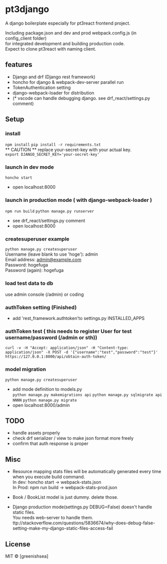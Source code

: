# pt3django
A django boilerplate especially for pt3react frontend project.

Including package.json and dev and prod webpack.config.js (in config_client folder)  
for integrated development and building production code.  
Expect to clone pt3react with naming client.


## features
- Django and drf (Django rest framework)
- honcho for django & webpack-dev-server parallel run 
- TokenAuthentication setting
- django-webpack-loader for distribution
- (* vscode can handle debugging django. see drf_react/settings.py comment)


## Setup
### install
`npm install`
`pip install -r requirements.txt`  
** CAUTION ** replace your-secret-key with your actual key.  
`export DJANGO_SECRET_KEY='your-secret-key'`

### launch in dev mode
`honcho start`
- open localhost:8000

### launch in production mode ( with django-webpack-loader )
`npm run build`
`python manage.py runserver`
- see drf_react/settings.py comment
- open localhost:8000

### createsuperuser example
`python manage.py createsuperuser`  
Username (leave blank to use 'hoge'): admin  
Email address: admin@example.com  
Password: hogefuga  
Password (again): hogefuga  

### load test data to db  
use admin console (/admin) or coding

### authToken setting (Finished)
- add 'rest_framework.authtoken'to settings.py INSTALLED_APPS

### authToken test ( this needs to register User for test username/password (/admin or sth))
`curl -v -H "Accept: application/json" -H "Content-type: application/json" -X POST -d '{"username":"test","password":"test"}' https://127.0.0.1:8000/api/obtain-auth-token/`

### model migration
`python manage.py createsuperuser`
- add mode definition to models.py  
`python manage.py makemigrations api`
`python manage.py sqlmigrate api NNNN`
`python manage.py migrate`
- open localhost:8000/admin


## TODO
- handle assets properly
- check drf serializer / view to make json format more freely
- confirm that auth response is proper


## Misc
- Resource mapping stats files will be automatically generated every time when you execute build command.  
  In dev: honcho start -> webpack-stats.json  
  In Prod: npm run build -> webpack-stats-prod.json

- Book / BookList model is just dummy. delete those.


- Django production mode(settings.py DEBUG=False) doesn't handle static files.  
  You needs web-server to handle them.  
  ttp://stackoverflow.com/questions/5836674/why-does-debug-false-setting-make-my-django-static-files-access-fail


## License
MIT © [greenishsea]